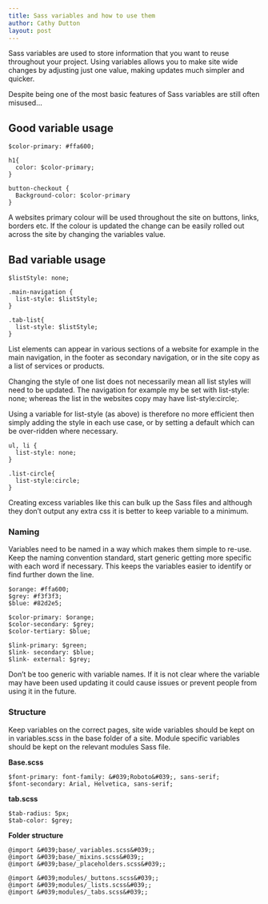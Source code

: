 ```yaml
---
title: Sass variables and how to use them
author: Cathy Dutton
layout: post
---
```

Sass variables are used to store information that you want to reuse throughout your project. Using variables allows you to make site wide changes by adjusting just one value, making updates much simpler and quicker.

Despite being one of the most basic features of Sass variables are still often misused&#8230;

<h2 class="heading">Good variable usage </h2>

```
$color-primary: #ffa600;

h1{
  color: $color-primary;
}

button-checkout {
  Background-color: $color-primary
}
```

A websites primary colour will be used throughout the site on buttons, links, borders etc. If the colour is updated the change can be easily rolled out across the site by changing the variables value.

<h2 class="heading"> Bad variable usage </h2>

```
$listStyle: none;

.main-navigation {
  list-style: $listStyle;
}

.tab-list{
  list-style: $listStyle;
}
```

List elements can appear in various sections of a website for example in the main navigation, in the footer as secondary navigation, or in the site copy as a list of services or products.

Changing the style of one list does not necessarily mean all list styles will need to be updated. The navigation for example my be set with list-style: none; whereas the list in the websites copy may have list-style:circle;.

Using a variable for list-style (as above) is therefore no more efficient then simply adding the style in each use case, or by setting a default which can be over-ridden where necessary.

```
ul, li {
  list-style: none;
}

.list-circle{
  list-style:circle;
}
```

Creating excess variables like this can bulk up the Sass files and although they don&#8217;t output any extra css it is better to keep variable to a minimum.

<h3 class="heading">Naming </h3>

Variables need to be named in a way which makes them simple to re-use. Keep the naming convention standard, start generic getting more specific with each word if necessary. This keeps the variables easier to identify or find further down the line.

```
$orange: #ffa600;
$grey: #f3f3f3;
$blue: #82d2e5;

$color-primary: $orange;
$color-secondary: $grey;
$color-tertiary: $blue;

$link-primary: $green;
$link- secondary: $blue;
$link- external: $grey;
```

Don’t be too generic with variable names. If it is not clear where the variable may have been used updating it could cause issues or prevent people from using it in the future.

<h3 class="heading">Structure </h3>

Keep variables on the correct pages, site wide variables should be kept on in variables.scss in the base folder of a site. Module specific variables should be kept on the relevant modules Sass file.

**Base.scss**

```
$font-primary: font-family: &#039;Roboto&#039;, sans-serif;
$font-secondary: Arial, Helvetica, sans-serif;
```

**tab.scss**

```
$tab-radius: 5px;
$tab-color: $grey;
```

**Folder structure**

```
@import &#039;base/_variables.scss&#039;;
@import &#039;base/_mixins.scss&#039;;
@import &#039;base/_placeholders.scss&#039;;

@import &#039;modules/_buttons.scss&#039;;
@import &#039;modules/_lists.scss&#039;;
@import &#039;modules/_tabs.scss&#039;;
```
